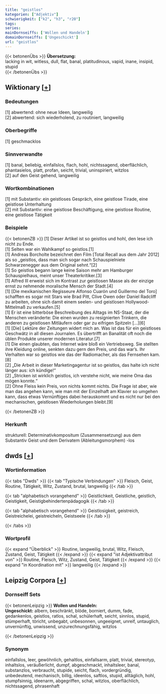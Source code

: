 ```yaml
---
title: "geistlos"
kategorien: ["Adjektiv"]
schwierigkeit: ["k2", "h3", "r20"]
tags:
series:
mainDornseiffs: ['Wollen und Handeln']
domainDornseiffs: ['Ungeschickt']
url: "geistlos"
---
```


{{< betonenÜbs >}}
**Übersetzung:**  
lacking in wit, witless, dull, flat, banal, platitudinous, vapid, inane, insipid, stupid  
{{< /betonenÜbs >}}

## Wiktionary [[+](https://de.wiktionary.org/wiki/geistlos)]

### Bedeutungen
[1] abwertend: ohne neue Ideen, langweilig  
[2] abwertend: sich wiederholend, zu routiniert, langweilig  

### Oberbegriffe
[1] geschmacklos  

### Sinnverwandte
[1] banal, beliebig, einfallslos, flach, hohl, nichtssagend, oberflächlich, phantasielos, platt, profan, seicht, trivial, uninspiriert, witzlos  
[2] auf den Geist gehend, langweilig  

### Wortkombinationen
[1] mit Substantiv: ein geistloses Gespräch, eine geistlose Tirade, eine geistlose Unterhaltung  
[2] mit Substantiv: eine geistlose Beschäftigung, eine geistlose Routine, eine geistlose Tätigkeit  

### Beispiele
{{< betonenZB >}}
[1] Dieser Artikel ist so geistlos und hohl, den lese ich nicht zu Ende.  
[1] Selten war ein Wahlkampf so geistlos.[1]  
[1] Andreas Borcholte bezeichnet den Film [Total Recall aus dem Jahr 2012] als so „geistlos, dass man sich sogar nach Schauspielniete Schwarzenegger aus dem Original sehnt.“[2]  
[1]  So geistlos begann lange keine Saison mehr am Hamburger Schauspielhaus, meint unser Theaterkritiker.[3]  
[1] Alfred Ill erweist sich im Kontrast zur geistlosen Masse als der einzige ernst zu nehmende moralische Mensch der Stadt.[4]  
[1] [Die mexikanischen Regisseure Alfonso Cuarón und Guillermo del Toro] schafften es sogar mit Stars wie Brad Pitt, Clive Owen oder Daniel Radcliff zu arbeiten, ohne sich damit einem seelen- und geistlosen Hollywood-Mittelmaß zu verkaufen.[5]  
[1] Er ist eine bitterböse Beschreibung des Alltags im NS-Staat, der die Menschen veränderte: Die einen wurden zu resignierten Trinkern, die anderen zu geistlosen Mitläufern oder gar zu eifrigen Spitzeln […][6]  
[1] [Die] Lektüre der Zeitungen widert mich an. Was ist das für ein geistloses Geschwätz in all diesen Journalen. Es übertrifft an Banalität oft noch die üblen Produkte unserer modernen Literatur.[7]  
[1] Die einen glaubten, das Internet wäre bloß ein Vertriebsweg. Sie stellten ihre Kleidung online, senkten dazu gern den Preis, und das war’s. Ihr Verhalten war so geistlos wie das der Radiomacher, als das Fernsehen kam.[8]  
[2] „Die Arbeit in dieser Marketingagentur ist so geistlos, das halte ich nicht länger aus: ich kündige!“  
[2] „Stricken ist wirklich geistlos, ich verstehe nicht, wie meine Oma das mögen konnte.“  
[2] Ohne Fleiss kein Preis, von nichts kommt nichts. Die Frage ist aber, wie man das angehen kann, wie man mit der Einzelhaft am Klavier so umgehen kann, dass etwas Vernünftiges dabei herauskommt und es nicht nur bei den mechanischen, geistlosen Wiederholungen bleibt.[9]  

{{< /betonenZB >}}
### Herkunft
strukturell: Determinativkompositum (Zusammensetzung) aus dem Substantiv Geist und dem Derivatem (Ableitungsmorphem) -los  



## dwds [[+](https://www.dwds.de/wb/geistlos)]

### Wortinformation
{{< tabs "Dwds" >}}
{{< tab "Typische Verbindungen" >}}
Fleisch, Geist, Routine, Tätigkeit, Witz, Zustand, brutal, langweilig
{{< /tab >}}

{{< tab "alphabetisch vorangehend" >}}
Geistlichkeit, Geistliche, geistlich, Geistigkeit, Geistigbehindertenpädagogik
{{< /tab >}}

{{< tab "alphabetisch vorangehend" >}}
Geistlosigkeit, geistreich, Geistreichelei, geistreicheln, Geistseele
{{< /tab >}}

{{< /tabs >}}

### Wortprofil
{{< expand "Überblick" >}} Routine, langweilig, brutal, Witz, Fleisch, Zustand, Geist, Tätigkeit {{< /expand >}}
{{< expand "ist Adjektivattribut von" >}} Routine, Fleisch, Witz, Zustand, Geist, Tätigkeit {{< /expand >}}
{{< expand "in Koordination mit" >}} langweilig {{< /expand >}}

## Leipzig Corpora [[+](https://corpora.uni-leipzig.de/en/res?word=geistlos&corpusId=deu_newscrawl-public_2018)]

### Dornseiff Sets
{{< betonenLeipzig >}}
**Wollen und Handeln:**  
**Ungeschickt:** albern, beschränkt, blöde, borniert, dumm, fade, gedankenlos, geistlos, ratlos, schal, schülerhaft, seicht, sinnlos, stupid, stümperhaft, töricht, unbegabt, unbesonnen, ungeeignet, unreif, untauglich, unvernünftig, unwissend, unzurechnungsfähig, witzlos  

{{< /betonenLeipzig >}}

### Synonym
einfallslos, leer, gewöhnlich, gehaltlos, einfallsarm, platt, trivial, stereotyp, inhaltslos, veräußerlicht, dumpf, abgeschmackt, inhaltsleer, banal, substanzlos, verbraucht, stupide, seicht, flach, vordergründig, unbedeutend, mechanisch, billig, ideenlos, saftlos, stupid, alltäglich, hohl, stumpfsinnig, ideenarm, abgegriffen, schal, witzlos, oberflächlich, nichtssagend, phrasenhaft

